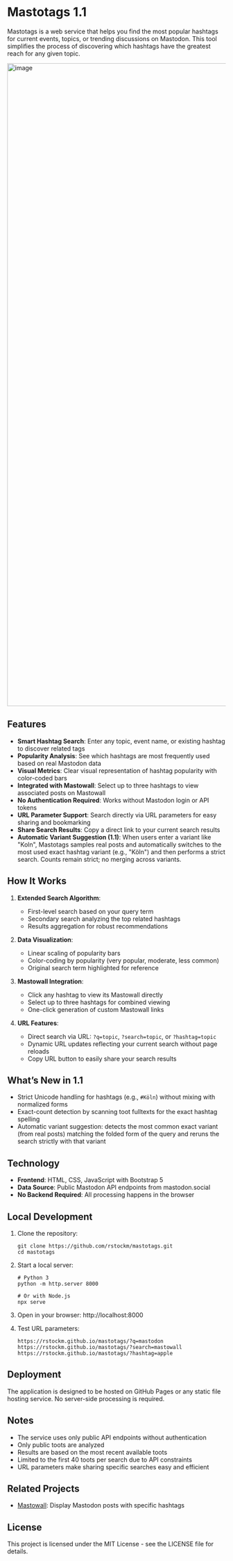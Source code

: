 # Mastotags 1.1

Mastotags is a web service that helps you find the most popular hashtags for current events, topics, or trending discussions on Mastodon. This tool simplifies the process of discovering which hashtags have the greatest reach for any given topic.

<img width="1770" height="1480" alt="image" src="https://github.com/user-attachments/assets/6bbc84a0-b718-4068-af20-b57dfb8fcf57" />


## Features

- **Smart Hashtag Search**: Enter any topic, event name, or existing hashtag to discover related tags
- **Popularity Analysis**: See which hashtags are most frequently used based on real Mastodon data
- **Visual Metrics**: Clear visual representation of hashtag popularity with color-coded bars
- **Integrated with Mastowall**: Select up to three hashtags to view associated posts on Mastowall
- **No Authentication Required**: Works without Mastodon login or API tokens
- **URL Parameter Support**: Search directly via URL parameters for easy sharing and bookmarking
- **Share Search Results**: Copy a direct link to your current search results
 - **Automatic Variant Suggestion (1.1)**: When users enter a variant like "Koln", Mastotags samples real posts and automatically switches to the most used exact hashtag variant (e.g., "Köln") and then performs a strict search. Counts remain strict; no merging across variants.

## How It Works

1. **Extended Search Algorithm**: 
   - First-level search based on your query term
   - Secondary search analyzing the top related hashtags
   - Results aggregation for robust recommendations

2. **Data Visualization**:
   - Linear scaling of popularity bars
   - Color-coding by popularity (very popular, moderate, less common)
   - Original search term highlighted for reference

3. **Mastowall Integration**:
   - Click any hashtag to view its Mastowall directly
   - Select up to three hashtags for combined viewing
   - One-click generation of custom Mastowall links

4. **URL Features**:
   - Direct search via URL: `?q=topic`, `?search=topic`, or `?hashtag=topic`
   - Dynamic URL updates reflecting your current search without page reloads
   - Copy URL button to easily share your search results

## What’s New in 1.1

- Strict Unicode handling for hashtags (e.g., `#Köln`) without mixing with normalized forms
- Exact-count detection by scanning toot fulltexts for the exact hashtag spelling
- Automatic variant suggestion: detects the most common exact variant (from real posts) matching the folded form of the query and reruns the search strictly with that variant

## Technology

- **Frontend**: HTML, CSS, JavaScript with Bootstrap 5
- **Data Source**: Public Mastodon API endpoints from mastodon.social
- **No Backend Required**: All processing happens in the browser

## Local Development

1. Clone the repository:
   ```
   git clone https://github.com/rstockm/mastotags.git
   cd mastotags
   ```

2. Start a local server:
   ```
   # Python 3
   python -m http.server 8000
   
   # Or with Node.js
   npx serve
   ```

3. Open in your browser: http://localhost:8000

4. Test URL parameters:
   ```
   https://rstockm.github.io/mastotags/?q=mastodon
   https://rstockm.github.io/mastotags/?search=mastowall
   https://rstockm.github.io/mastotags/?hashtag=apple
   ```

## Deployment

The application is designed to be hosted on GitHub Pages or any static file hosting service. No server-side processing is required.

## Notes

- The service uses only public API endpoints without authentication
- Only public toots are analyzed
- Results are based on the most recent available toots
- Limited to the first 40 toots per search due to API constraints
- URL parameters make sharing specific searches easy and efficient

## Related Projects

- [Mastowall](https://github.com/rstockm/mastowall): Display Mastodon posts with specific hashtags

## License

This project is licensed under the MIT License - see the LICENSE file for details. 
